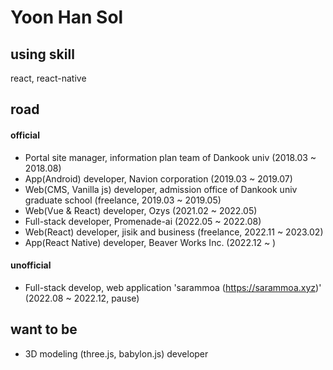 # Yoon Han Sol

## using skill

react, react-native

## road
#### official

- Portal site manager, information plan team of Dankook univ (2018.03 ~ 2018.08)
- App(Android) developer, Navion corporation (2019.03 ~ 2019.07)
- Web(CMS, Vanilla js) developer, admission office of Dankook univ graduate school (freelance, 2019.03 ~ 2019.05)
- Web(Vue & React) developer, Ozys (2021.02 ~ 2022.05)
- Full-stack developer, Promenade-ai (2022.05 ~ 2022.08)
- Web(React) developer, jisik and business (freelance, 2022.11 ~ 2023.02)
- App(React Native) developer, Beaver Works Inc. (2022.12 ~ )

    
#### unofficial

- Full-stack develop, web application 'sarammoa (https://sarammoa.xyz)' (2022.08 ~ 2022.12, pause)

    
## want to be

- 3D modeling (three.js, babylon.js) developer
